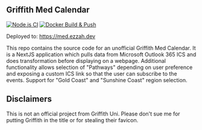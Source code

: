 ## Griffith Med Calendar

[![Node.js CI](https://github.com/Ezzahhh/griffith-calendar/actions/workflows/node.js.yml/badge.svg?branch=main)](https://github.com/Ezzahhh/griffith-calendar/actions/workflows/node.js.yml)
[![Docker Build & Push](https://github.com/Ezzahhh/griffith-calendar/actions/workflows/docker.yml/badge.svg)](https://github.com/Ezzahhh/griffith-calendar/actions/workflows/docker.yml)

Deployed to: https://med.ezzah.dev

This repo contains the source code for an unofficial Griffith Med Calendar.
It is a NextJS application which pulls data from Microsoft Outlook 365 ICS and does transformation before displaying on a webpage.
Additional functionality allows selection of "Pathways" depending on user preference and exposing a custom ICS link so that the user can subscribe to the events.
Support for "Gold Coast" and "Sunshine Coast" region selection.

## Disclaimers

This is not an official project from Griffith Uni. Please don't sue me for putting Griffith in the title or for stealing their favicon.
